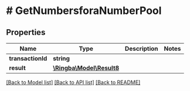 # # GetNumbersforaNumberPool

## Properties

Name | Type | Description | Notes
------------ | ------------- | ------------- | -------------
**transactionId** | **string** |  |
**result** | [**\Ringba\Model\Result8**](Result8.md) |  |

[[Back to Model list]](../../README.md#models) [[Back to API list]](../../README.md#endpoints) [[Back to README]](../../README.md)
